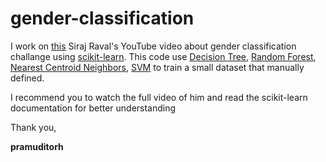 # gender-classification

I work on [this](https://youtu.be/T5pRlIbr6gg?list=PL2-dafEMk2A6QKz1mrk1uIGfHkC1zZ6UU) Siraj Raval's YouTube video about gender classification challange using [scikit-learn](https://scikit-learn.org/stable/ "scikit-learn"). This code use [Decision Tree](https://scikit-learn.org/stable/modules/tree.html), [Random Forest](https://scikit-learn.org/stable/modules/ensemble.html), [Nearest Centroid Neighbors](https://scikit-learn.org/stable/modules/neighbors.html#nearest-neighbors-classification), [SVM](https://scikit-learn.org/stable/modules/generated/sklearn.svm.SVC.html) to train a small dataset that manually defined.

I recommend you to watch the full video of him and read the scikit-learn documentation for better understanding

Thank you,

**pramuditorh**
